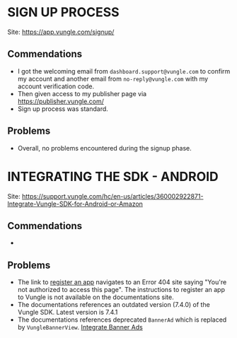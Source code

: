 SIGN UP PROCESS
===============
Site: https://app.vungle.com/signup/

Commendations
-------------
- I got the welcoming email from `dashboard.support@vungle.com` to confirm my account and another email from `no-reply@vungle.com` with my account verification code.
- Then given access to my publisher page via https://publisher.vungle.com/
- Sign up process was standard.

Problems
--------
- Overall, no problems encountered during the signup phase.


INTEGRATING THE SDK - ANDROID
=============================
Site: https://support.vungle.com/hc/en-us/articles/360002922871-Integrate-Vungle-SDK-for-Android-or-Amazon

Commendations
-------------
- 

Problems
--------
- The link to [register an app](https://support.vungle.com/hc/en-us/articles/360021968731) navigates to an Error 404 site saying "You're not authorized to access this page". The instructions to register an app to Vungle is not available on the documentations site.
- The documentations references an outdated version (7.4.0) of the Vungle SDK. Latest version is 7.4.1 
- The documentations references deprecated `BannerAd` which is replaced by `VungleBannerView`. [Integrate Banner Ads](https://support.vungle.com/hc/en-us/articles/360048256211-Integrate-Banner-Ads#h_01H82J3KDMD34YWEQBF9TMAV8Z)